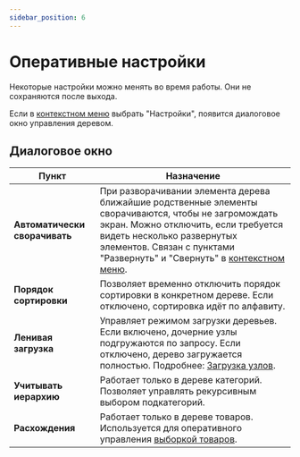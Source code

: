 ```yaml
---
sidebar_position: 6
---
```


# Оперативные настройки

Некоторые настройки можно менять во время работы. Они не сохраняются после выхода.

Если в [контекстном меню](using.html#using-context-menu) выбрать "Настройки", появится диалоговое окно управления деревом.

## Диалоговое окно

| Пункт | Назначение |
|-------|-----------|
| **Автоматически сворачивать** | При разворачивании элемента дерева ближайшие родственные элементы сворачиваются, чтобы не загромождать экран. Можно отключить, если требуется видеть несколько развернутых элементов. Связан с пунктами "Развернуть" и "Свернуть" в [контекстном меню](using-context-menu). |
| **Порядок сортировки** | Позволяет временно отключить порядок сортировки в конкретном дереве. Если отключено, сортировка идёт по алфавиту. |
| **Ленивая загрузка** | Управляет режимом загрузки деревьев. Если включено, дочерние узлы подгружаются по запросу. Если отключено, дерево загружается полностью. Подробнее: [Загрузка узлов](theory.html#theory-loading). |
| **Учитывать иерархию** | Работает только в дереве категорий. Позволяет управлять рекурсивным выбором подкатегорий. |
| **Расхождения** | Работает только в дереве товаров. Используется для оперативного управления [выборкой товаров](theory.html#theory-product). |
